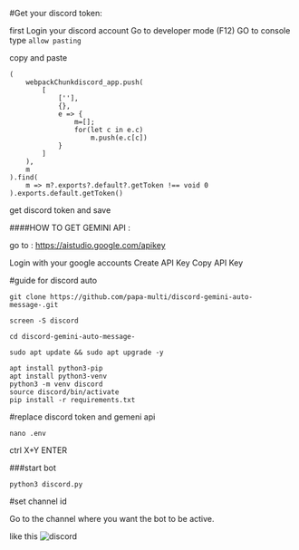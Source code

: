 #Get your discord token:

first Login your discord account
Go to developer mode (F12)
GO to console   type    ```allow pasting```

copy and paste 

```
(
    webpackChunkdiscord_app.push(
        [
            [''],
            {},
            e => {
                m=[];
                for(let c in e.c)
                    m.push(e.c[c])
            }
        ]
    ),
    m
).find(
    m => m?.exports?.default?.getToken !== void 0
).exports.default.getToken()
```

get discord token and save 



####HOW TO GET GEMINI API :

go to : https://aistudio.google.com/apikey

Login with your google accounts
Create API Key
Copy API Key

    
#guide for discord auto

```
git clone https://github.com/papa-multi/discord-gemini-auto-message-.git   
```

 
```
screen -S discord
```

```
cd discord-gemini-auto-message-
```

```
sudo apt update && sudo apt upgrade -y
```

```
apt install python3-pip
apt install python3-venv
python3 -m venv discord
source discord/bin/activate
pip install -r requirements.txt 
```

#replace discord token and gemeni api 
```
nano .env
```

ctrl X+Y  ENTER 

###start bot 

```
python3 discord.py 
```

#set channel id 

Go to the channel where you want the bot to be active.

like this 
![discord](https://github.com/user-attachments/assets/d2dbdedc-405b-4947-8fff-1f76ba0d4f28)





